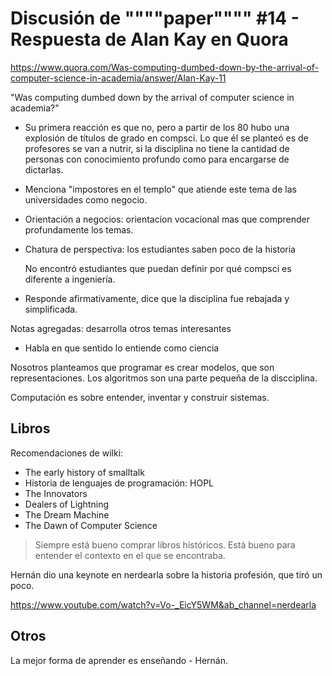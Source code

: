 # Discusión de """"paper"""" #14 - Respuesta de Alan Kay en Quora

https://www.quora.com/Was-computing-dumbed-down-by-the-arrival-of-computer-science-in-academia/answer/Alan-Kay-11

"Was computing dumbed down by the arrival of computer science in academia?"

- Su primera reacción es que no, pero a partir de los 80 hubo una explosión de
  títulos de grado en compsci. Lo que él se planteó es de profesores se van a
  nutrir, si la disciplina no tiene la cantidad de personas con conocimiento
  profundo como para encargarse de dictarlas.

- Menciona "impostores en el templo" que atiende este tema de las universidades
  como negocio.

- Orientación a negocios: orientacion vocacional mas que comprender
  profundamente los temas.

- Chatura de perspectiva: los estudiantes saben poco de la historia

  No encontró estudiantes que puedan definir por qué compsci es diferente a
  ingeniería.

- Responde afirmativamente, dice que la disciplina fue rebajada y simplificada.
  
Notas agregadas: desarrolla otros temas interesantes

- Habla en que sentido lo entiende como ciencia

Nosotros planteamos que programar es crear modelos, que son representaciones.
Los algoritmos son una parte pequeña de la discciplina.

Computación es sobre entender, inventar y construir sistemas.

## Libros

Recomendaciones de wilki:

- The early history of smalltalk
- Historia de lenguajes de programación: HOPL
- The Innovators
- Dealers of Lightning
- The Dream Machine
- The Dawn of Computer Science

> Siempre está bueno comprar libros históricos. Está bueno para entender el
> contexto en el que se encontraba.

Hernán dio una keynote en nerdearla sobre la historia profesión, que tiró un
poco.

https://www.youtube.com/watch?v=Vo-_EicY5WM&ab_channel=nerdearla

## Otros

La mejor forma de aprender es enseñando - Hernán.
